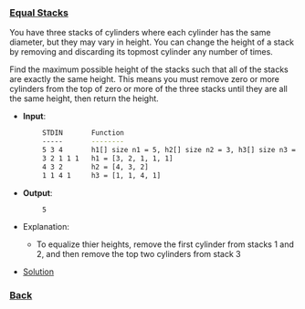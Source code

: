 ### [Equal Stacks](https://www.hackerrank.com/challenges/equal-stacks/problem)
You have three stacks of cylinders where each cylinder has the same diameter, but they may vary in height. You can change the height of a stack by removing and discarding its topmost cylinder any number of times.

Find the maximum possible height of the stacks such that all of the stacks are exactly the same height. This means you must remove zero or more cylinders from the top of zero or more of the three stacks until they are all the same height, then return the height.

- **Input**:
````bash
        STDIN       Function
        -----       --------
        5 3 4       h1[] size n1 = 5, h2[] size n2 = 3, h3[] size n3 = 4  
        3 2 1 1 1   h1 = [3, 2, 1, 1, 1]
        4 3 2       h2 = [4, 3, 2]
        1 1 4 1     h3 = [1, 1, 4, 1]
````

- **Output**:
````bash
        5
````

- Explanation:
    - To equalize thier heights, remove the first cylinder from stacks 1 and 2, and then remove the top two cylinders from stack 3

- [Solution](main.py)

### [Back](../../README.md)